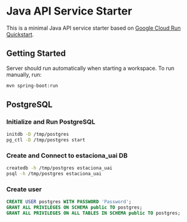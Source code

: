 # Java API Service Starter

This is a minimal Java API service starter based on [Google Cloud Run Quickstart](https://cloud.google.com/run/docs/quickstarts/build-and-deploy/deploy-java-service).

## Getting Started

Server should run automatically when starting a workspace. To run manually, run:
```sh
mvn spring-boot:run
```

## PostgreSQL

### Initialize and Run PostgreSQL
```sh
initdb -D /tmp/postgres
pg_ctl -D /tmp/postgres start
```

### Create and Connect to estaciona_uai DB
```sh
createdb -h /tmp/postgres estaciona_uai
psql -h /tmp/postgres estaciona_uai
```

### Create user
```sql
CREATE USER postgres WITH PASSWORD 'Password';
GRANT ALL PRIVILEGES ON SCHEMA public TO postgres;
GRANT ALL PRIVILEGES ON ALL TABLES IN SCHEMA public TO postgres;
```